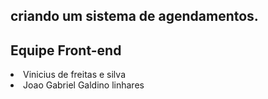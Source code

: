 ## criando um sistema de agendamentos. 

<h2>Equipe Front-end</h2>
<li>Vinicius de freitas e silva</li>
<li>Joao Gabriel Galdino linhares</li>